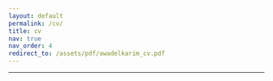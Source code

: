 ```yaml
---
layout: default
permalink: /cv/
title: cv
nav: true
nav_order: 4
redirect_to: /assets/pdf/awadelkarim_cv.pdf
---
```

<!-- ---
layout: cv
permalink: /cv/
title: cv
nav: false
nav_order: 4
cv_pdf: AmelResume.pdf -->
---
